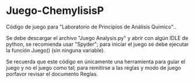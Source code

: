 # Juego-ChemylisisP
Código de juego para "Laboratorio de Principios de Análisis Químico"..

Se debe descargar el archivo "Juego Analysis.py" y abrir con algún IDLE de python, se recomienda usar "Spyder"; para iniciar el juego se debe ejecutar la función Juego() (sin ninguna 
variable).

Se recuerda que este código en únicamente una herramienta para guíar el juego y no el juego como tal; para remitirse a las reglas y modo de juego porfavor revisar el documento Reglas.

